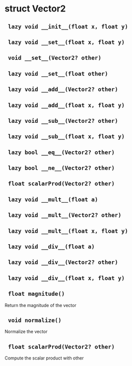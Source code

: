 # struct Vector2


## ` lazy void __init__(float x, float y)`


## ` lazy void __set__(float x, float y)`


## ` void __set__(Vector2? other)`


## ` lazy void __set__(float other)`


## ` lazy void __add__(Vector2? other)`


## ` lazy void __add__(float x, float y)`


## ` lazy void __sub__(Vector2? other)`


## ` lazy void __sub__(float x, float y)`


## ` lazy bool __eq__(Vector2? other)`


## ` lazy bool __ne__(Vector2? other)`


## ` float scalarProd(Vector2? other)`


## ` lazy void __mult__(float a)`


## ` lazy void __mult__(Vector2? other)`


## ` lazy void __mult__(float x, float y)`


## ` lazy void __div__(float a)`


## ` lazy void __div__(Vector2? other)`


## ` lazy void __div__(float x, float y)`


## ` float magnitude()`
Return the magnitude of the vector

## ` void normalize()`
Normalize the vector

## ` float scalarProd(Vector2? other)`
Compute the scalar product with other




